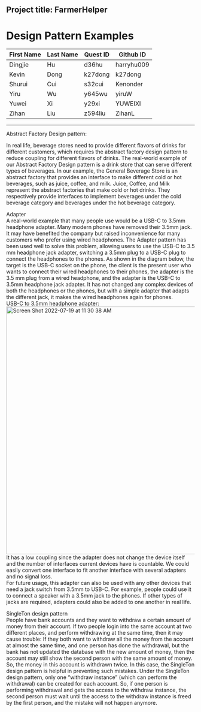 ## Project title: FarmerHelper
# Design Pattern Examples
| First Name | Last Name | Quest ID | Github ID  |
|------------|-----------|----------|------------|
| Dingjie    | Hu        | d36hu    | harryhu009 |
| Kevin      | Dong      | k27dong  | k27dong    |
| Shurui     | Cui       | s32cui   | Kenonder   |
| Yiru       | Wu        | y645wu   | yiruW      |
| Yuwei      | Xi        | y29xi    | YUWEIXI    |
| Zihan      | Liu       | z594liu  | ZihanL     |
----

Abstract Factory Design pattern:  

In real life, beverage stores need to provide different flavors of drinks for different customers, which requires the abstract factory design pattern to reduce coupling for different flavors of drinks.
The real-world example of our Abstract Factory Design pattern is a drink store that can serve different types of beverages. In our example, the General Beverage Store is an abstract factory that provides an interface to make different cold or hot beverages, such as juice, coffee, and milk. Juice, Coffee, and Milk represent the abstract factories that make cold or hot drinks. They respectively provide interfaces to implement beverages under the cold beverage category and beverages under the hot beverage category.   


Adapter   
A real-world example that many people use would be a USB-C to 3.5mm headphone adapter. Many modern phones have removed their 3.5mm jack. It may have benefited the company but raised inconvenience for many customers who prefer using wired headphones. The Adapter pattern has been used well to solve this problem, allowing users to use the USB-C to 3.5 mm headphone jack adapter, switching a 3.5mm plug to a USB-C plug to connect the headphones to the phones. As shown in the diagram below, the target is the USB-C socket on the phone, the client is the present user who wants to connect their wired headphones to their phones, the adapter is the 3.5 mm plug from a wired headphone, and the adapter is the USB-C to 3.5mm headphone jack adapter. It has not changed any complex devices of both the headphones or the phones, but with a simple adapter that adapts the different jack, it makes the wired headphones again for phones.   
USB-C to 3.5mm headphone adapter:   
<img width="661" alt="Screen Shot 2022-07-19 at 11 30 38 AM" src="https://user-images.githubusercontent.com/43528898/179789861-5a36cc01-a44d-4268-8379-fa8f5e27c258.png">
It has a low coupling since the adapter does not change the device itself and the number of interfaces current devices have is countable. We could easily convert one interface to fit another interface with several adapters and no signal loss.   
For future usage, this adapter can also be used with any other devices that need a jack switch from 3.5mm to USB-C. For example, people could use it to connect a speaker with a 3.5mm jack to the phones. If other types of jacks are required, adapters could also be added to one another in real life.


SingleTon design pattern   
People have bank accounts and they want to withdraw a certain amount of money from their account. If two people login into the same account at two different places, and perform withdrawing at the same time, then it may cause trouble: 
If they both want to withdraw all the money from the account at almost the same time, and one person has done the withdrawal, but the bank has not updated the database with the new amount of money, then the account may still show the second person with the same amount of money. So, the money in this account is withdrawn twice.
In this case, the SingleTon design pattern is helpful in preventing such mistakes. Under the SingleTon design pattern, only one “withdraw instance” (which can perform the withdrawal) can be created for each account. So, if one person is performing withdrawal and gets the access to the withdraw instance, the second person must wait until the access to the withdraw instance is freed by the first person, and the mistake will not happen anymore.
